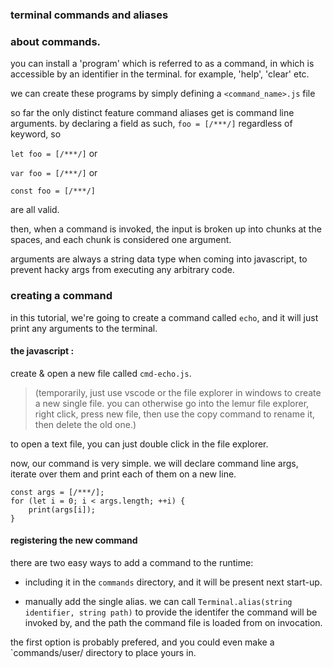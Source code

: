 ### terminal commands and aliases

### about commands.

you can install a 'program' which is referred to as a command, in which is accessible by an identifier in the terminal. for example, 'help', 'clear' etc.

we can create these programs by simply defining a `<command_name>.js` file

so far the only distinct feature command aliases get is command line arguments.
by declaring a field as such,
`foo = [/***/]` regardless of keyword, so

`let foo = [/***/]` or

`var foo = [/***/]` or 

`const foo = [/***/]`

are all valid.

then, when a command is invoked, the input is broken up into chunks at the spaces, and each chunk is considered one argument. 

arguments are always a string data type when coming into javascript, to prevent hacky args from executing any arbitrary code.


### creating a command

in this tutorial, we're going to create a command called `echo`, and it will just print any arguments to the terminal.


#### the javascript : 

create & open a new file called `cmd-echo.js`.

> (temporarily, just use vscode or the file explorer in windows to create a new single file. you can otherwise go into the lemur file explorer, right click, press new file, then use the copy command to rename it, then delete the old one.)

to open a text file, you can just double click in the file explorer.

now, our command is very simple. we will declare command line args, iterate over them and print each of them on a new line.

```{JavaScript
const args = [/***/];
for (let i = 0; i < args.length; ++i) {
	print(args[i]);
}
```

#### registering the new command

there are two easy ways to add a command to the runtime:

- including it in the `commands` directory, and it will be present next start-up.

- manually add the single alias. we can call `Terminal.alias(string identifier, string path)` to provide the identifer the command will be invoked by, and the path the command file is loaded from on invocation.

the first option is probably prefered, and you could even make a `commands/user/ directory to place yours in.


